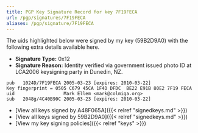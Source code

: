 ```yaml
---
title: PGP Key Signature Record for key 7F19FECA
url: /pgp/signatures/7F19FECA
aliases: /pgp/signature/7F19FECA
---
```



The uids highlighted below were signed by my key (59B2D9A0) with
 the following extra details available
here.

 * **Signature Type:** 0x12
 * **Signature Reason:** Identity verified via government issued photo ID at LCA2006 keysigning party in Dunedin, NZ.

```text {hl_lines=[3]}
pub   1024D/7F19FECA 2005-03-23 [expires: 2010-03-22]
Key fingerprint = 0505 C679 45CA 1F4D DFDC  BE22 E91B 80E2 7F19 FECA
uid                  Mark Ellem <mark@colmiga.org>
sub   2048g/4C40B90C 2005-03-23 [expires: 2010-03-22]
```

  * [View all keys signed by A48F065A]({{< relref "signedkeys.md" >}})
  * [View all keys signed by 59B2D9A0]({{< relref "signedkeys.md" >}})
  * [View my key signing policies]({{< relref "keys" >}})